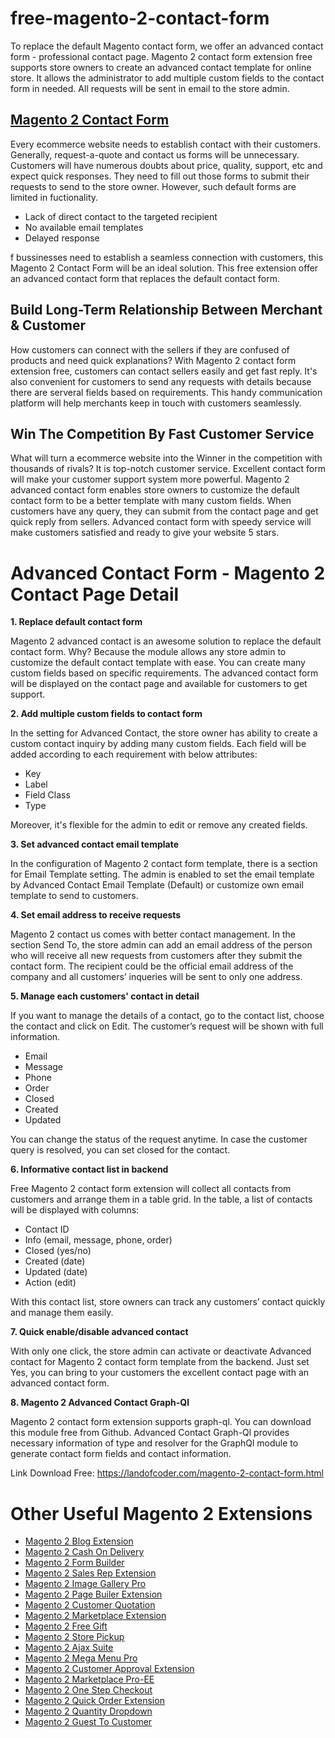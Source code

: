 # free-magento-2-contact-form

To replace the default Magento contact form, we offer an advanced contact form - professional contact page. Magento 2 contact form extension free supports store owners to create an advanced contact template for online store. It allows the administrator to add multiple custom fields to the contact form in needed. All requests will be sent in email to the store admin.

## [Magento 2 Contact Form](https://landofcoder.com/magento-2-contact-form.html)

Every ecommerce website needs to establish contact with their customers. Generally, request-a-quote and contact us forms will be unnecessary. Customers will have numerous doubts about price, quality, support, etc and expect quick responses. They need to fill out those forms to submit their requests to send to the store owner. However, such default forms are limited in fuctionality.

<ul>
<li>Lack of direct contact to the targeted recipient</li>
<li>No available email templates</li>
<li>Delayed response</li>
</ul>

f bussinesses need to establish a seamless connection with customers, this Magento 2 Contact Form will be an ideal solution. This free extension offer an advanced contact form that replaces the default contact form.

## Build Long-Term Relationship Between Merchant & Customer

How customers can connect with the sellers if they are confused of products and need quick explanations? With Magento 2 contact form extension free, customers can contact sellers easily and get fast reply. It's also convenient for customers to send any requests with details because there are serveral fields based on requirements. This handy communication platform will help merchants keep in touch with customers seamlessly.

## Win The Competition By Fast Customer Service

What will turn a ecommerce website into the Winner in the competition with thousands of rivals? It is top-notch customer service. Excellent contact form will make your customer support system more powerful. Magento 2 advanced contact form enables store owners to customize the default contact form to be a better template with many custom fields. When customers have any query, they can submit from the contact page and get quick reply from sellers. Advanced contact form with speedy service will make customers satisfied and ready to give your website 5 stars.

# Advanced Contact Form - Magento 2 Contact Page Detail

<strong>1. Replace default contact form</strong>

Magento 2 advanced contact is an awesome solution to replace the default contact form. Why? Because the module allows any store admin to customize the default contact template with ease. You can create many custom fields based on specific requirements. The advanced contact form will be displayed on the contact page and available for customers to get support.

<strong>2. Add multiple custom fields to contact form</strong>

In the setting for Advanced Contact, the store owner has ability to create a custom contact inquiry by adding many custom fields. Each field will be added according to each requirement with below attributes:

<ul>
<li>Key</li>
<li>Label</li>
<li>Field Class</li>
<li>Type</li>
</ul>

Moreover, it's flexible for the admin to edit or remove any created fields.

<strong>3. Set advanced contact email template</strong>

In the configuration of Magento 2 contact form template, there is a section for Email Template setting. The admin is enabled to set the email template by Advanced Contact Email Template (Default) or customize own email template to send to customers.

<strong>4. Set email address to receive requests</strong>

Magento 2 contact us comes with better contact management. In the section Send To, the store admin can add an email address of the person who will receive all new requests from customers after they submit the contact form. The recipient could be the official email address of the company and all customers’ inqueries will be sent to only one address.

<strong>5. Manage each customers' contact in detail</strong>

If you want to manage the details of a contact, go to the contact list, choose the contact and click on Edit. The customer’s request will be shown with full information.

<ul>
<li>Email</li>
<li>Message</li>
<li>Phone</li>
<li>Order</li>
<li>Closed</li>
<li>Created</li>
<li>Updated</li>
</ul>

You can change the status of the request anytime. In case the customer query is resolved, you can set closed for the contact.

<strong>6. Informative contact list in backend</strong>

Free Magento 2 contact form extension will collect all contacts from customers and arrange them in a table grid. In the table, a list of contacts will be displayed with columns:

<ul>
<li>Contact ID</li>
<li>Info (email, message, phone, order)</li>
<li>Closed (yes/no)</li>
<li>Created (date)</li>
<li>Updated (date)</li>
<li>Action (edit)</li>
</ul>

With this contact list, store owners can track any customers’ contact quickly and manage them easily.

<strong>7. Quick enable/disable advanced contact</strong>

With only one click, the store admin can activate or deactivate Advanced contact for Magento 2 contact form template from the backend. Just set Yes, you can bring to your customers the excellent contact page with an advanced contact form.

<strong>8. Magento 2 Advanced Contact Graph-Ql</strong>

Magento 2 contact form extension supports graph-ql. You can download this module free from Github. Advanced Contact Graph-Ql provides necessary information of type and resolver for the GraphQl module to generate contact form fields and contact information.

Link Download Free: https://landofcoder.com/magento-2-contact-form.html

# Other Useful Magento 2 Extensions

<ul><li><a href="https://landofcoder.com/magento-2-blog-extension.html/">Magento 2 Blog Extension </a></li><li><a href="https://landofcoder.com/magento-2-cash-on-delivery-extension.html/">Magento 2 Cash On Delivery</a></li><li><a href="https://landofcoder.com/magento-2-form-builder.html/">Magento 2 Form Builder</a></li><li><a href="https://landofcoder.com/magento-2-sales-rep-extension.html/">Magento 2 Sales Rep Extension</a></li><li><a href="https://landofcoder.com/magento-2-image-gallery-pro.html">Magento 2 Image Gallery Pro</a></li><li><a href="https://landofcoder.com/magento-2-page-builder.html/">Magento 2 Page Builer Extension</a></li><li><a href="https://landofcoder.com/magento-2-quote-extension.html">Magento 2 Customer Quotation</a></li><li><a href="https://landofcoder.com/magento-2-marketplace-extension.html">Magento 2 Marketplace Extension</a></li><li><a href="https://landofcoder.com/magento-2-free-gift-extension.html/">Magento 2 Free Gift</a></li><li><a href="https://landofcoder.com/magento-2-store-pickup.html/">Magento 2 Store Pickup</a> </li><li><a href="https://landofcoder.com/magento-2-ajax-suite.html/">Magento 2 Ajax Suite</a></li><li><a href="https://landofcoder.com/magento-2-mega-menu-pro.html">Magento 2 Mega Menu Pro</a></li><li><a href="https://landofcoder.com/magento-2-customer-approval-extension.html/">Magento 2 Customer Approval Extension</a></li><li><a href="https://landofcoder.com/magento-2-marketplace-pro-ee.html/">Magento 2 Marketplace Pro-EE</a></li>
<li><a href="https://landofcoder.com/magento-2-one-step-checkout.html/">Magento 2 One Step Checkout</a></li>
<li><a href="https://landofcoder.com/magento-2-quick-order-extension.html/">Magento 2 Quick Order Extension</a></li>
<li><a href="https://landofcoder.com/magento-2-quantity-dropdown.html/">Magento 2 Quantity Dropdown</a></li><li><a href="https://landofcoder.com/magento-2-guest-to-customer.html/">Magento 2 Guest To Customer</a></li></ul>
